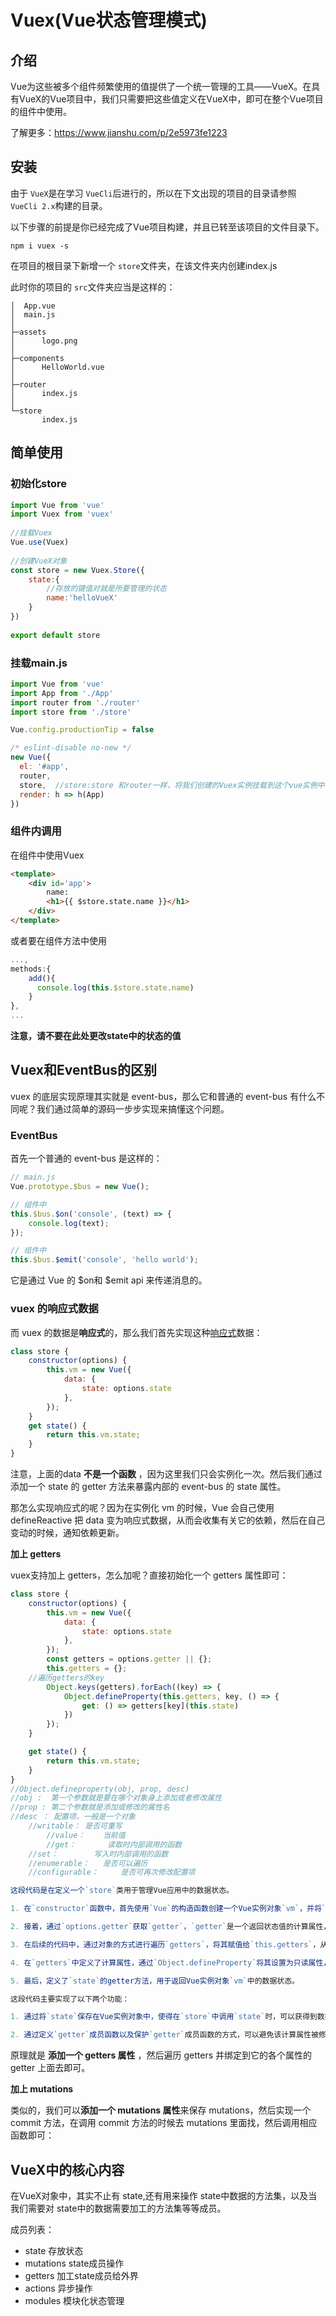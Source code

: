 # Vuex(Vue状态管理模式)

## 介绍

Vue为这些被多个组件频繁使用的值提供了一个统一管理的工具——VueX。在具有VueX的Vue项目中，我们只需要把这些值定义在VueX中，即可在整个Vue项目的组件中使用。

了解更多：https://www.jianshu.com/p/2e5973fe1223

## 安装

由于 `VueX`是在学习 `VueCli`后进行的，所以在下文出现的项目的目录请参照 `VueCli 2.x`构建的目录。

以下步骤的前提是你已经完成了Vue项目构建，并且已转至该项目的文件目录下。

```
npm i vuex -s
```

在项目的根目录下新增一个 `store`文件夹，在该文件夹内创建index.js

此时你的项目的 `src`文件夹应当是这样的：

```
│  App.vue
│  main.js
│
├─assets
│      logo.png
│
├─components
│      HelloWorld.vue
│
├─router
│      index.js
│
└─store
       index.js

```

## 简单使用

### 初始化store

```js
import Vue from 'vue'
import Vuex from 'vuex'
 
//挂载Vuex
Vue.use(Vuex)
 
//创建VueX对象
const store = new Vuex.Store({
    state:{
        //存放的键值对就是所要管理的状态
        name:'helloVueX'
    }
})
 
export default store

```

### 挂载main.js

```js
import Vue from 'vue'
import App from './App'
import router from './router'
import store from './store'

Vue.config.productionTip = false

/* eslint-disable no-new */
new Vue({
  el: '#app',
  router,
  store,  //store:store 和router一样，将我们创建的Vuex实例挂载到这个vue实例中
  render: h => h(App)
})

```

### 组件内调用

在组件中使用Vuex

```html
<template>
    <div id='app'>
        name:
        <h1>{{ $store.state.name }}</h1>
    </div>
</template>

```

或者要在组件方法中使用

```js
...,
methods:{
    add(){
      console.log(this.$store.state.name)
    }
},
...

```

**注意，请不要在此处更改state中的状态的值**

## Vuex和EventBus的区别

 vuex 的底层实现原理其实就是 event-bus，那么它和普通的 event-bus 有什么不同呢？我们通过简单的源码一步步实现来搞懂这个问题。

### **EventBus**

首先一个普通的 event-bus 是这样的：

```js
// main.js
Vue.prototype.$bus = new Vue();

// 组件中
this.$bus.$on('console', (text) => {
    console.log(text);
});

// 组件中
this.$bus.$emit('console', 'hello world');

```

它是通过 Vue 的 $on和 $emit api 来传递消息的。

### **vuex 的响应式数据**

而 vuex 的数据是**响应式**的，那么我们首先实现这种[响应式](https://so.csdn.net/so/search?q=%E5%93%8D%E5%BA%94%E5%BC%8F&spm=1001.2101.3001.7020)数据：

```js
class store {
    constructor(options) {
        this.vm = new Vue({
            data: {
                state: options.state
            },
        });
    }
    get state() {
        return this.vm.state;
    }
}

```

注意，上面的data **不是一个函数** ，因为这里我们只会实例化一次。然后我们通过添加一个 state 的 getter 方法来暴露内部的 event-bus 的 state 属性。

那怎么实现响应式的呢？因为在实例化 vm 的时候，Vue 会自己使用 defineReactive 把 data 变为响应式数据，从而会收集有关它的依赖，然后在自己变动的时候，通知依赖更新。

**加上 getters**

vuex支持加上 getters，怎么加呢？直接初始化一个 getters 属性即可：

```js
class store {
    constructor(options) {
        this.vm = new Vue({
            data: {
                state: options.state
            },
        });
        const getters = options.getter || {};
        this.getters = {};
	//遍历getters的key
        Object.keys(getters).forEach((key) => {
            Object.defineProperty(this.getters, key, () => {
                get: () => getters[key](this.state)
            })
        });
    }

    get state() {
        return this.vm.state;
    }
}
//Object.defineproperty(obj, prop, desc)
//obj :  第一个参数就是要在哪个对象身上添加或者修改属性
//prop : 第二个参数就是添加或修改的属性名
//desc ： 配置项，一般是一个对象
	//writable：	是否可重写
    	//value：  	当前值
    	//get：    	 读取时内部调用的函数
	//set：        写入时内部调用的函数
	//enumerable： 	是否可以遍历
	//configurable： 	是否可再次修改配置项

这段代码是在定义一个`store`类用于管理Vue应用中的数据状态。

1. 在`constructor`函数中，首先使用`Vue`的构造函数创建一个Vue实例对象`vm`，并将`options.state`作为`vm`的初始data，也就是将Vuex中的state数据存储在Vue实例对象`vm`中。

2. 接着，通过`options.getter`获取`getter`，`getter`是一个返回状态值的计算属性，通过对状态进行计算返回新的状态，从而获取派生状态的一种方式。

3. 在后续的代码中，通过对象的方式进行遍历`getters`，将其赋值给`this.getters`，从而实现定义类成员函数。

4. 在`getters`中定义了计算属性，通过`Object.defineProperty`将其设置为只读属性，即只能读取不能修改，通过使用`get`关键字对该函数进行保护。这样，在`store`类中可以调用`this.getters`来获取计算属性的值，并且无法进行修改。

5. 最后，定义了`state`的getter方法，用于返回Vue实例对象`vm`中的数据状态。

这段代码主要实现了以下两个功能：

1. 通过将`state`保存在Vue实例对象中，使得在`store`中调用`state`时，可以获得到数据状态。

2. 通过定义`getter`成员函数以及保护`getter`成员函数的方式，可以避免该计算属性被修改，确保获取计算属性的准确性。
```

原理就是 **添加一个 getters 属性** ，然后遍历 getters 并绑定到它的各个属性的 getter 上面去即可。

**加上 mutations**

类似的，我们可以**添加一个 mutations 属性**来保存 mutations，然后实现一个 commit 方法，在调用 commit 方法的时候去 mutations 里面找，然后调用相应函数即可：






## VueX中的核心内容

在VueX对象中，其实不止有 state,还有用来操作 state中数据的方法集，以及当我们需要对 state中的数据需要加工的方法集等等成员。

成员列表：

* state 存放状态
* mutations state成员操作
* getters 加工state成员给外界
* actions 异步操作
* modules 模块化状态管理
